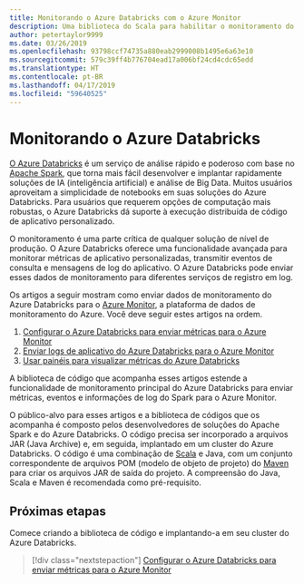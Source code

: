 ```yaml
---
title: Monitorando o Azure Databricks com o Azure Monitor
description: Uma biblioteca do Scala para habilitar o monitoramento do Azure Databricks no Azure Log Analytics
author: petertaylor9999
ms.date: 03/26/2019
ms.openlocfilehash: 93798ccf74735a880eab2999008b1495e6a63e10
ms.sourcegitcommit: 579c39ff4b776704ead17a006bf24cd4cdc65edd
ms.translationtype: HT
ms.contentlocale: pt-BR
ms.lasthandoff: 04/17/2019
ms.locfileid: "59640525"
---
```

# <a name="monitoring-azure-databricks"></a>Monitorando o Azure Databricks

[O Azure Databricks](/azure/azure-databricks/) é um serviço de análise rápido e poderoso com base no [Apache Spark](https://spark.apache.org/), que torna mais fácil desenvolver e implantar rapidamente soluções de IA (inteligência artificial) e análise de Big Data. Muitos usuários aproveitam a simplicidade de notebooks em suas soluções do Azure Databricks. Para usuários que requerem opções de computação mais robustas, o Azure Databricks dá suporte à execução distribuída de código de aplicativo personalizado.

O monitoramento é uma parte crítica de qualquer solução de nível de produção. O Azure Databricks oferece uma funcionalidade avançada para monitorar métricas de aplicativo personalizadas, transmitir eventos de consulta e mensagens de log do aplicativo. O Azure Databricks pode enviar esses dados de monitoramento para diferentes serviços de registro em log.

Os artigos a seguir mostram como enviar dados de monitoramento do Azure Databricks para o [Azure Monitor](/azure/azure-monitor/overview), a plataforma de dados de monitoramento do Azure. Você deve seguir estes artigos na ordem.

1. [Configurar o Azure Databricks para enviar métricas para o Azure Monitor](./configure-cluster.md)
1. [Enviar logs de aplicativo do Azure Databricks para o Azure Monitor](./application-logs.md)
1. [Usar painéis para visualizar métricas do Azure Databricks](./dashboards.md)

A biblioteca de código que acompanha esses artigos estende a funcionalidade de monitoramento principal do Azure Databricks para enviar métricas, eventos e informações de log do Spark para o Azure Monitor.

O público-alvo para esses artigos e a biblioteca de códigos que os acompanha é composto pelos desenvolvedores de soluções do Apache Spark e do Azure Databricks. O código precisa ser incorporado a arquivos JAR (Java Archive) e, em seguida, implantado em um cluster do Azure Databricks. O código é uma combinação de [Scala](https://www.scala-lang.org/) e Java, com um conjunto correspondente de arquivos POM (modelo de objeto de projeto) do [Maven](https://maven.apache.org) para criar os arquivos JAR de saída do projeto. A compreensão do Java, Scala e Maven é recomendada como pré-requisito.

## <a name="next-steps"></a>Próximas etapas

Comece criando a biblioteca de código e implantando-a em seu cluster do Azure Databricks.

> [!div class="nextstepaction"]
> [Configurar o Azure Databricks para enviar métricas para o Azure Monitor](./configure-cluster.md)